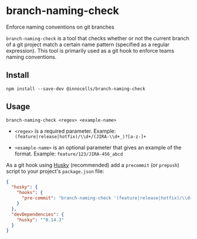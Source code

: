 # branch-naming-check
Enforce naming conventions on git branches

`branch-naming-check` is a tool that checks whether or not the current branch of a git project match a certain name pattern (specified as a regular expression). This tool is primarily used as a git hook to enforce teams naming conventions.

## Install

```
npm install --save-dev @innocells/branch-naming-check
```

## Usage
```
branch-naming-check <regex> <example-name>
```

- `<regex>` is a required parameter. Example: `(feature|release|hotfix)/\\d+/(JIRA-\\d+_)?[a-z-]+`

- `<example-name>` is an optional parameter that gives an example of the format. Example: `feature/123/JIRA-456_abcd`

As a git hook using [Husky](https://github.com/typicode/husky) (recommended) add a `precommit` (or `prepush`) script to your project's `package.json` file:
```json
{
  "husky": {
    "hooks": {
      "pre-commit": "branch-naming-check '(feature|release|hotfix)/\\d+/(JIRA-\\d+_)?[a-z-]+' 'feature/123/JIRA-456_abcd'",
    }
  },
  "devDependencies": {
    "husky": "^0.14.3"
  }
}
```
